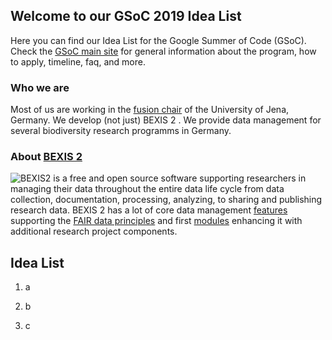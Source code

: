 ## Welcome to our GSoC 2019 Idea List
Here you can find our Idea List for the Google Summer of Code (GSoC). Check the [GSoC main site](http://code.google.com/soc) for general information about the program, how to apply, timeline, faq, and more. 

### Who we are
Most of us are working in the [fusion chair](http://fusion.cs.uni-jena.de/fusion/) of the University of Jena, Germany. We develop (not just) BEXIS 2 . We provide data management for several biodiversity research programms in Germany.

### About [BEXIS 2](http://bexis2.uni-jena.de/)
![BEXIS2](http://bexis2.uni-jena.de/wp-content/themes/theme-BexisTheme/images/logo.jpg) is a free and open source software supporting researchers in managing their data throughout the entire data life cycle from data collection, documentation, processing, analyzing, to sharing and publishing research data. BEXIS 2 has a lot of core data management [features](http://bexis2.uni-jena.de/bexis2-software/features/) supporting the [FAIR data principles](https://www.go-fair.org/fair-principles/) and first [modules](https://github.com/bexis) enhancing it with additional research project components.

## Idea List

1. a

2. b

3. c






